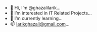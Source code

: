- 👋 Hi, I’m @ghazalilarik...
- 👀 I’m interested in IT Related Projects...
- 🌱 I’m currently learning...
- 📫 larikghazali@gmail.com...

<!---
ghazalilarik/ghazalilarik is a ✨ special ✨ repository because its `README.md` (this file) appears on your GitHub profile.
You can click the Preview link to take a look at your changes.
--->
